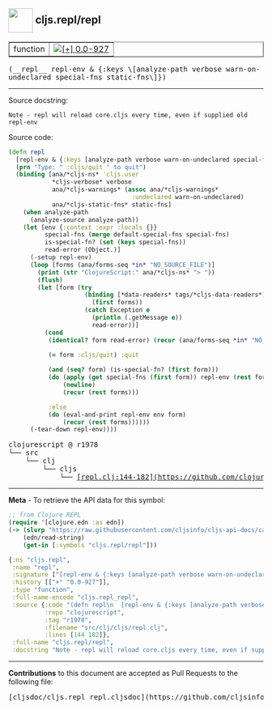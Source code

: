 ## <img width="48px" valign="middle" src="http://i.imgur.com/Hi20huC.png"> cljs.repl/repl

 <table border="1">
<tr>

<td>function</td>
<td><a href="https://github.com/cljsinfo/cljs-api-docs/tree/0.0-927"><img valign="middle" alt="[+] 0.0-927" src="https://img.shields.io/badge/+-0.0--927-lightgrey.svg"></a> </td>
</tr>
</table>

 <samp>
(__repl__ repl-env & {:keys \[analyze-path verbose warn-on-undeclared special-fns static-fns\]})<br>
</samp>

---




Source docstring:

```
Note - repl will reload core.cljs every time, even if supplied old repl-env
```

Source code:

```clj
(defn repl
  [repl-env & {:keys [analyze-path verbose warn-on-undeclared special-fns static-fns]}]
  (prn "Type: " :cljs/quit " to quit")
  (binding [ana/*cljs-ns* 'cljs.user
            *cljs-verbose* verbose
            ana/*cljs-warnings* (assoc ana/*cljs-warnings*
                                  :undeclared warn-on-undeclared)
            ana/*cljs-static-fns* static-fns]
    (when analyze-path
      (analyze-source analyze-path))
    (let [env {:context :expr :locals {}}
          special-fns (merge default-special-fns special-fns)
          is-special-fn? (set (keys special-fns))
          read-error (Object.)]
      (-setup repl-env)
      (loop [forms (ana/forms-seq *in* "NO_SOURCE_FILE")]
        (print (str "ClojureScript:" ana/*cljs-ns* "> "))
        (flush)
        (let [form (try
                     (binding [*data-readers* tags/*cljs-data-readers*]
                       (first forms))
                     (catch Exception e
                       (println (.getMessage e))
                       read-error))]
          (cond
           (identical? form read-error) (recur (ana/forms-seq *in* "NO_SOURCE_FILE"))
           
           (= form :cljs/quit) :quit

           (and (seq? form) (is-special-fn? (first form)))
           (do (apply (get special-fns (first form)) repl-env (rest form))
               (newline)
               (recur (rest forms)))

           :else
           (do (eval-and-print repl-env env form)
               (recur (rest forms))))))
      (-tear-down repl-env))))
```

 <pre>
clojurescript @ r1978
└── src
    └── clj
        └── cljs
            └── <ins>[repl.clj:144-182](https://github.com/clojure/clojurescript/blob/r1978/src/clj/cljs/repl.clj#L144-L182)</ins>
</pre>


---

__Meta__ - To retrieve the API data for this symbol:

```clj
;; from Clojure REPL
(require '[clojure.edn :as edn])
(-> (slurp "https://raw.githubusercontent.com/cljsinfo/cljs-api-docs/catalog/cljs-api.edn")
    (edn/read-string)
    (get-in [:symbols "cljs.repl/repl"]))
```

```clj
{:ns "cljs.repl",
 :name "repl",
 :signature ["[repl-env & {:keys [analyze-path verbose warn-on-undeclared special-fns static-fns]}]"],
 :history [["+" "0.0-927"]],
 :type "function",
 :full-name-encode "cljs.repl_repl",
 :source {:code "(defn repl\n  [repl-env & {:keys [analyze-path verbose warn-on-undeclared special-fns static-fns]}]\n  (prn \"Type: \" :cljs/quit \" to quit\")\n  (binding [ana/*cljs-ns* 'cljs.user\n            *cljs-verbose* verbose\n            ana/*cljs-warnings* (assoc ana/*cljs-warnings*\n                                  :undeclared warn-on-undeclared)\n            ana/*cljs-static-fns* static-fns]\n    (when analyze-path\n      (analyze-source analyze-path))\n    (let [env {:context :expr :locals {}}\n          special-fns (merge default-special-fns special-fns)\n          is-special-fn? (set (keys special-fns))\n          read-error (Object.)]\n      (-setup repl-env)\n      (loop [forms (ana/forms-seq *in* \"NO_SOURCE_FILE\")]\n        (print (str \"ClojureScript:\" ana/*cljs-ns* \"> \"))\n        (flush)\n        (let [form (try\n                     (binding [*data-readers* tags/*cljs-data-readers*]\n                       (first forms))\n                     (catch Exception e\n                       (println (.getMessage e))\n                       read-error))]\n          (cond\n           (identical? form read-error) (recur (ana/forms-seq *in* \"NO_SOURCE_FILE\"))\n           \n           (= form :cljs/quit) :quit\n\n           (and (seq? form) (is-special-fn? (first form)))\n           (do (apply (get special-fns (first form)) repl-env (rest form))\n               (newline)\n               (recur (rest forms)))\n\n           :else\n           (do (eval-and-print repl-env env form)\n               (recur (rest forms))))))\n      (-tear-down repl-env))))",
          :repo "clojurescript",
          :tag "r1978",
          :filename "src/clj/cljs/repl.clj",
          :lines [144 182]},
 :full-name "cljs.repl/repl",
 :docstring "Note - repl will reload core.cljs every time, even if supplied old repl-env"}

```

---

__Contributions__ to this document are accepted as Pull Requests to the following file:

 <pre>
[cljsdoc/cljs.repl_repl.cljsdoc](https://github.com/cljsinfo/cljs-api-docs/blob/master/cljsdoc/cljs.repl_repl.cljsdoc)
</pre>


